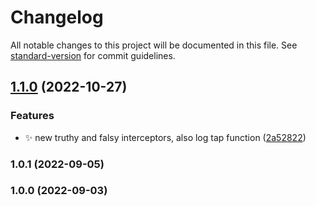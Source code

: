 # Changelog

All notable changes to this project will be documented in this file. See [standard-version](https://github.com/conventional-changelog/standard-version) for commit guidelines.

## [1.1.0](https://github.com/helpers4/promise/compare/v1.0.1...v1.1.0) (2022-10-27)

### Features

- :sparkles: new truthy and falsy interceptors, also log tap function ([2a52822](https://github.com/helpers4/promise/commit/2a528226efcdaa6e1d6a9feefcad0b1ee66eff3d))

### 1.0.1 (2022-09-05)

### 1.0.0 (2022-09-03)
